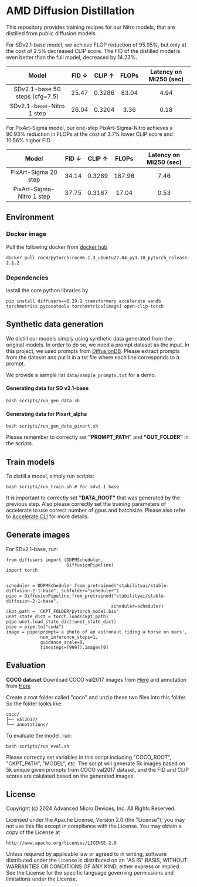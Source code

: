 # AMD Diffusion Distillation
This repository provides training recipes for our Nitro models, that are distilled from public diffusion models.

For SDv2.1-base model, we achieve FLOP reduction of 95.95%, but only at the cost of 2.5% decreased CLIP score. The FID of the distilled model is even better than the full model, decreased by 14.23%.

| Model    | FID &darr; | CLIP &uarr; |FLOPs| Latency on MI250 (sec)
| :---: | :---: | :---: | :---: | :---:
| SDv2.1-base 50 steps (cfg=7.5) | 25.47   | 0.3286 |83.04 | 4.94
| SDv2.1-base-Nitro 1 step | 26.04     | 0.3204|3.36 | 0.18

For PixArt-Sigma model, our one-step PixArt-Sigma-Nitro achieves a 90.93% reduction in FLOPs at the cost of 3.7% lower CLIP score and 10.56% higher FID.

| Model    | FID &darr; | CLIP &uarr; |FLOPs| Latency on MI250 (sec)
| :---: | :---: | :---: | :---: | :---:
| PixArt-Sigma 20 step | 34.14   | 0.3289 |187.96 | 7.46
| PixArt-Sigma-Nitro 1 step | 37.75     | 0.3167|17.04 | 0.53

## Environment

### Docker image
Pull the following docker from [docker hub](https://hub.docker.com/r/rocm/pytorch)

``` 
docker pull rocm/pytorch:rocm6.1.3_ubuntu22.04_py3.10_pytorch_release-2.1.2 
```

### Dependencies
install the core python libraries by

```
pip install diffusers==0.29.2 transformers accelerate wandb torchmetrics pycocotools torchmetrics[image] open-clip-torch
```

## Synthetic data generation

We distill our models simply using synthetic data generated from the original models. In order to do so, we need a prompt dataset as the input. In this project, we used prompts from [DiffusionDB](https://huggingface.co/datasets/poloclub/diffusiondb). Please extract prompts from the dataset and put it in a txt file where each line corresponds to a prompt. 

We provide a sample list ```data/sample_prompts.txt``` for a demo.

#### Generating data for SD v2.1-base
```
bash scripts/run_gen_data.sh
```

#### Generating data for Pixart_alpha
```
bash scripts/run_gen_data_pixart.sh
```

Please remember to correctly set **"PROMPT_PATH"** and **"OUT_FOLDER"** in the scripts.


## Train models
To distill a model, simply run scripts:
```
bash scripts/run_train.sh # for sdv2.1_base
```


It is important to correctly set **"DATA_ROOT"** that was generated by the previous step. Also please correctly set the training parameters of accelerate to use correct number of gpus and batchsize. Please also refer to [Accelerate CLI](https://huggingface.co/docs/accelerate/en/package_reference/cli) for more details.

## Generate images
For SDv2.1-base, run:
```
from diffusers import (DDPMScheduler,
                       DiffusionPipeline)
import torch


scheduler = DDPMScheduler.from_pretrained("stabilityai/stable-diffusion-2-1-base", subfolder="scheduler")
pipe = DiffusionPipeline.from_pretrained("stabilityai/stable-diffusion-2-1-base",
                                        scheduler=scheduler)
ckpt_path = 'CKPT_FOLDER/pytorch_model.bin'
unet_state_dict = torch.load(ckpt_path)
pipe.unet.load_state_dict(unet_state_dict)
pipe = pipe.to("cuda")
image = pipe(prompt='a photo of an astronaut riding a horse on mars',
             num_inference_steps=1,
             guidance_scale=0,
             timesteps=[999]).images[0]

```

## Evaluation

**COCO dataset**
Download COCO val2017 images from [Here](http://images.cocodataset.org/zips/val2017.zip) and annotation from [Here](http://images.cocodataset.org/annotations/annotations_trainval2017.zip)

Create a root folder called "coco" and unzip these two files into this folder. So the folder looks like:

```
coco/
├── val2017/
└── annotations/

```
To evaluate the model, run:
```
bash scripts/run_eval.sh
```

Please correctly set variables in this script including "COCO_ROOT", "CKPT_PATH", "MODEL", etc. The script will generate 5k images based on 5k unique given prompts from COCO val2017 dataset, and the FID and CLIP scores are calulated based on the generated images.
## License

Copyright (c) 2024 Advanced Micro Devices, Inc. All Rights Reserved.

Licensed under the Apache License, Version 2.0 (the "License");
you may not use this file except in compliance with the License.
You may obtain a copy of the License at

    http://www.apache.org/licenses/LICENSE-2.0

Unless required by applicable law or agreed to in writing, software
distributed under the License is distributed on an "AS IS" BASIS,
WITHOUT WARRANTIES OR CONDITIONS OF ANY KIND, either express or implied.
See the License for the specific language governing permissions and
limitations under the License.